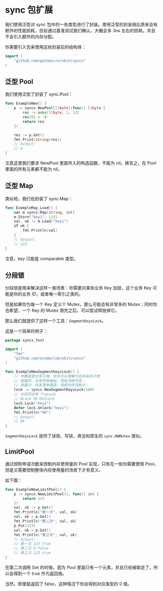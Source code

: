 # sync 包扩展

我们使用泛型对 sync 包中的一些类型进行了封装。使用泛型的封装相比原来会有额外的性能损耗，目前通过基准测试我们确认，大概会多 3ns 左右的损耗，并且不会引入额外的内存分配。

你需要引入包来使用这些封装后的结构体：
```go
import (
    "github.com/gotomicro/ekit/syncx"
)
```

## 泛型 Pool
我们使用泛型了封装了 sync.Pool：
```go
func ExampleNew() {
	p := syncx.NewPool[[]byte](func() []byte {
		res := make([]byte, 1, 12)
		res[0] = 'A'
		return res
	})

	res := p.Get()
	fmt.Print(string(res))
	// Output:
	// A
}
```
注意这里我们要求 NewPool 里面传入的构造函数，不能为 nil。换言之，在 Pool 里面的所有元素都不能为 nil。

## 泛型 Map
类似地，我们也封装了 sync.Map：
```go
func ExampleMap_Load() {
	var m syncx.Map[string, int]
	m.Store("key1", 123)
	val, ok := m.Load("key1")
	if ok {
		fmt.Println(val)
	}
	// Output:
	// 123
}
```
注意，key 只能是 comparable 类型。

## 分段锁
分段锁是用来解决这样一类场景：你需要对某些业务 Key 加锁，这个业务 Key 可能是你的业务 ID，或者唯一索引之类的。

但是如果你为每一个 Key 定义个 Mutex，那么可能会有非常多的 Mutex；同时你也希望，一个 Key 的 Mutex 用完之后，可以尝试释放掉它。

那么我们就提供了这样一个工具：`SegmentKeysLock`。

这是一个简单的例子：
```go
package syncx_test

import (
	"fmt"
	"github.com/ecodeclub/ekit/syncx"
)

func ExampleNewSegmentKeysLock() {
	// 参数就是分多少段，你也可以理解为总共有多少锁
	// 锁越多，并发竞争越低，但是消耗内存；
	// 锁越少，并发竞争越高，但是内存消耗少；
	lock := syncx.NewSegmentKeysLock(100)
	// 对应的还有 TryLock
	// RLock 和 RUnlock
	lock.Lock("key1")
	defer lock.Unlock("key1")
	fmt.Println("OK")
	// Output:
	// OK
}
```
`SegmentKeysLock` 提供了读锁、写锁，用法和原生的 `sync.RWMutex` 类似。

## LimitPool

通过控制申请次数来控制内存使用量的 Pool 实现，只有在一些你需要使用 Pool，但是又需要控制整体内存使用量的场景下才有意义。

如下图：
```go
func ExampleNewLimitPool() {
	p := syncx.NewLimitPool(1, func() int {
		return 123
	})
	val, ok := p.Get()
	fmt.Println("第一次", val, ok)
	val, ok = p.Get()
	fmt.Println("第二次", val, ok)
	p.Put(123)
	val, ok = p.Get()
	fmt.Println("第三次", val, ok)
	// Output:
	// 第一次 123 true
	// 第二次 0 false
	// 第三次 123 true
}
```
在第二次调用 Get 的时候，因为 Pool 里面只有一个元素，并且已经被取走了，所以会得到一个 true 作为返回值。

当然，即便是返回了 false，这种情况下你会得到对应类型的 0 值。
